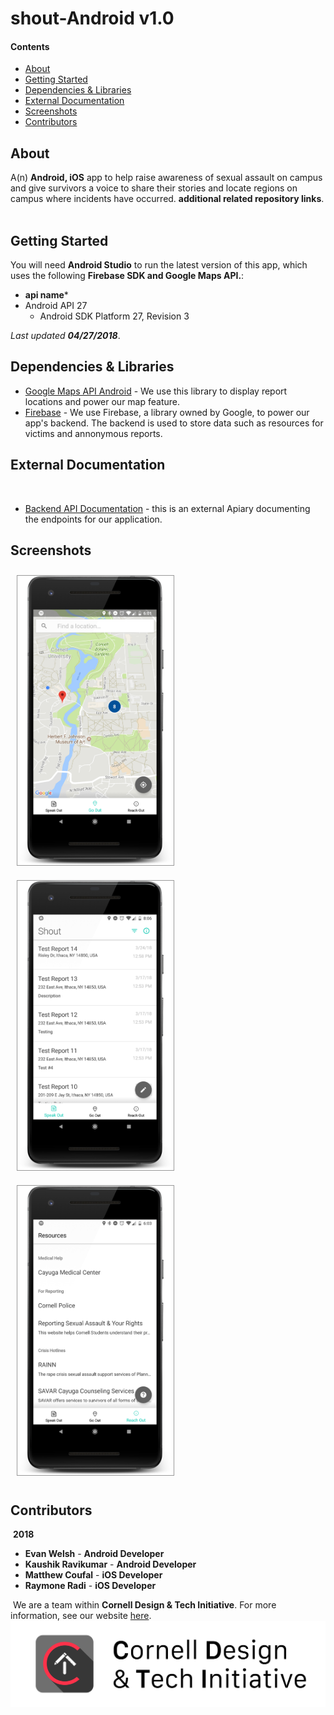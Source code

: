 # shout-Android v1.0
#### Contents
  - [About](#about)
  - [Getting Started](#getting-started)
  - [Dependencies & Libraries](#dependencies--libraries)
  - [External Documentation](#external-documentation)
  - [Screenshots](#screenshots)
  - [Contributors](#contributors)
​
## About
A(n) **Android, iOS** app to help raise awareness of sexual assault on campus and give survivors a voice to share their stories and locate regions on campus where incidents have occurred. **additional related repository links**.
​
## Getting Started
You will need **Android Studio** to run the latest version of this app, which uses the following **Firebase SDK and Google Maps API.**:
​
 * **api name***
 * Android API 27
   * Android SDK Platform 27, Revision 3
 
_Last updated **04/27/2018**_.
​
## Dependencies & Libraries
 * [Google Maps API Android](https://developers.google.com/maps/documentation/android-sdk/intro) - We use this library to display report locations and power our map feature.
 * [Firebase](https://firebase.google.com/) - We use Firebase, a library owned by Google, to power our app's backend. The backend is used to store data such as resources for victims and annonymous reports.
​
## External Documentation
​
* [Backend API Documentation](https://apiary.io/) - this is an external Apiary documenting the endpoints for our application.
​
## Screenshots
​
<img src="https://raw.githubusercontent.com/cornell-dti/shOUT-Android/master/screenshots/mapview.png" width="250px" style="margin: 10px; border: 1px rgba(0,0,0,0.4) solid;"> <img src="https://raw.githubusercontent.com/cornell-dti/shOUT-Android/master/screenshots/newsfeed.png" width="250px" style="margin: 10px; border: 1px rgba(0,0,0,0.4) solid;"> <img src="https://raw.githubusercontent.com/cornell-dti/shOUT-Android/master/screenshots/resources.png" width="250px" style="margin: 10px; border: 1px rgba(0,0,0,0.4) solid;">
​
## Contributors
​
**2018**
 * **Evan Welsh** - **Android Developer**
 * **Kaushik Ravikumar** - **Android Developer**
 * **Matthew Coufal** - **iOS Developer**
 * **Raymone Radi** - **iOS Developer**
 
​
We are a team within **Cornell Design & Tech Initiative**. For more information, see our website [here](https://cornelldti.org/).
<img src="https://raw.githubusercontent.com/cornell-dti/design/master/Branding/Wordmark/Dark%20Text/Transparent/Wordmark-Dark%20Text-Transparent%403x.png">
​
